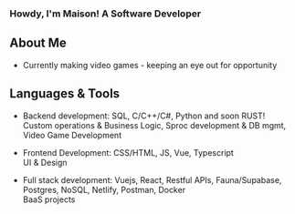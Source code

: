 ### Howdy, I'm Maison! A Software Developer
<h2>About Me</h2>

- Currently making video games - keeping an eye out for opportunity

<h2>Languages & Tools</h2>

- Backend development: SQL, C/C++/C#, Python and soon RUST! <br> Custom operations & Business Logic, Sproc development & DB mgmt, Video Game Development

- Frontend Development: CSS/HTML, JS, Vue, Typescript <br> UI & Design

- Full stack development: Vuejs, React, Restful APIs, Fauna/Supabase, Postgres, NoSQL, Netlify, Postman, Docker <br> BaaS projects

<br>
<!--
**Maison-A/Maison-A** is a ✨ _special_ ✨ repository because its `README.md` (this file) appears on your GitHub profile.

Here are some ideas to get you started:

- 🔭 I’m currently working on ...
- 🌱 I’m currently learning ...
- 👯 I’m looking to collaborate on ...
- 🤔 I’m looking for help with ...
- 💬 Ask me about ...
- 📫 How to reach me: ...
- 😄 Pronouns: ...
- ⚡ Fun fact: ...
-->
